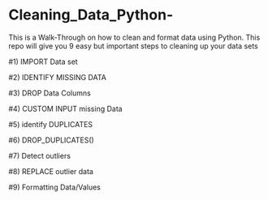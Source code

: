 # Cleaning_Data_Python-

This is a Walk-Through on how to clean and format data using Python. This repo will give you 9 easy but important steps to cleaning up your data sets

#1) IMPORT Data set

#2) IDENTIFY MISSING DATA

#3) DROP Data Columns

#4) CUSTOM INPUT missing Data 

#5) identify DUPLICATES

#6) DROP_DUPLICATES()

#7) Detect outliers

#8) REPLACE outlier data

#9) Formatting Data/Values
